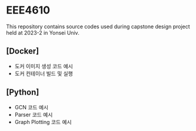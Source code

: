 # EEE4610
This repository contains source codes used during capstone design project held at 2023-2 in Yonsei Univ.

## [Docker]
* 도커 이미지 생성 코드 예시
* 도커 컨테이너 빌드 및 실행

## [Python]
* GCN 코드 예시
* Parser 코드 예시
* Graph Plotting 코드 예시
